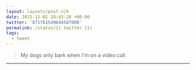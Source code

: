 ```yaml
---
layout: layouts/post.njk
date: 2015-12-01 18:43:28 +00:00
twitter: '671761549644587008'
permalink: /status/{{ twitter }}/
tags: 
  - tweet
---
```


> My dogs only bark when I'm on a video call.

---
